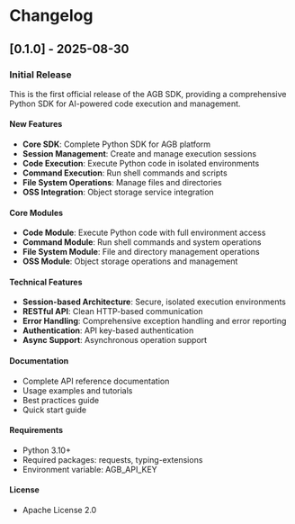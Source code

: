 # Changelog

## [0.1.0] - 2025-08-30

### Initial Release

This is the first official release of the AGB SDK, providing a comprehensive Python SDK for AI-powered code execution and management.

#### New Features
- **Core SDK**: Complete Python SDK for AGB platform
- **Session Management**: Create and manage execution sessions
- **Code Execution**: Execute Python code in isolated environments
- **Command Execution**: Run shell commands and scripts
- **File System Operations**: Manage files and directories
- **OSS Integration**: Object storage service integration

#### Core Modules
- **Code Module**: Execute Python code with full environment access
- **Command Module**: Run shell commands and system operations
- **File System Module**: File and directory management operations
- **OSS Module**: Object storage operations and management

#### Technical Features
- **Session-based Architecture**: Secure, isolated execution environments
- **RESTful API**: Clean HTTP-based communication
- **Error Handling**: Comprehensive exception handling and error reporting
- **Authentication**: API key-based authentication
- **Async Support**: Asynchronous operation support

#### Documentation
- Complete API reference documentation
- Usage examples and tutorials
- Best practices guide
- Quick start guide

#### Requirements
- Python 3.10+
- Required packages: requests, typing-extensions
- Environment variable: AGB_API_KEY

#### License
- Apache License 2.0